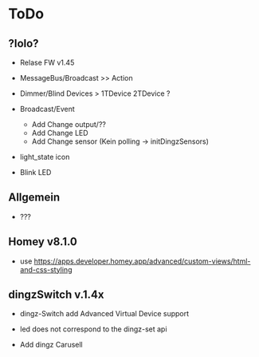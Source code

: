 # ToDo

## ?Iolo?

- Relase FW v1.45
- MessageBus/Broadcast >> Action
- Dimmer/Blind Devices > 1TDevice 2TDevice ?

- Broadcast/Event
  - Add Change output/??
  - Add Change LED
  - Add Change sensor (Kein polling -> initDingzSensors)

- light_state icon

- Blink LED

## Allgemein

- ???

## Homey v8.1.0

- use <https://apps.developer.homey.app/advanced/custom-views/html-and-css-styling>

## dingzSwitch v.1.4x

- dingz-Switch add Advanced Virtual Device support

- led does not correspond to the dingz-set api
- Add dingz Carusell
